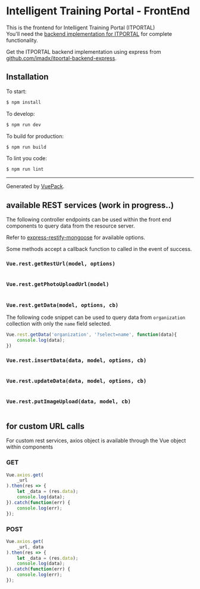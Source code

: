 # Intelligent Training Portal - FrontEnd

This is the frontend for Intelligent Training Portal (ITPORTAL)  
You'll need the [backend implementation for ITPORTAL](https://github.com/imadx/itportal-backend-express) for complete functionality.

Get the ITPORTAL backend implementation using express from  [github.com/imadx/itportal-backend-express](https://github.com/imadx/itportal-backend-express).  

## Installation
To start:

```bash
$ npm install
```

To develop:

```bash
$ npm run dev
```

To build for production:

```bash
$ npm run build
```

To lint you code:

```bash
$ npm run lint
```



---

Generated by [VuePack](https://github.com/egoist/vuepack).


## available REST services (work in progress..)
The following controller endpoints can be used within the front end components to query data from the resource server.

Refer to [express-restify-mongoose](https://florianholzapfel.github.io/express-restify-mongoose/) for available options.

Some methods accept a callback function to called in the event of success.


### `Vue.rest.getRestUrl(model, options)`
```javascript

```

### `Vue.rest.getPhotoUploadUrl(model)`
```javascript

```

### `Vue.rest.getData(model, options, cb)`

The following code snippet can be used to query data from `organization` collection with only the `name` field selected.
```javascript
Vue.rest.getData('organization', '?select=name', function(data){
	console.log(data);
})
```

### `Vue.rest.insertData(data, model, options, cb)`
```javascript

```

### `Vue.rest.updateData(data, model, options, cb)`
```javascript

```

### `Vue.rest.putImageUpload(data, model, cb)`
```javascript

```

## for custom URL calls


For custom rest services, axios object is available through the Vue object within components


### GET
```javascript
Vue.axios.get(
    _url
).then(res => {
    let _data = (res.data);
    console.log(data);
}).catch(function(err) {
    console.log(err);
});
```

### POST
```javascript
Vue.axios.get(
	_url, data
).then(res => {
    let _data = (res.data);
    console.log(data);
}).catch(function(err) {
    console.log(err);
});
```
